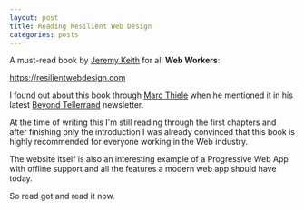 ```yaml
---
layout: post
title: Reading Resilient Web Design
categories: posts
---
```


A must-read book by [Jeremy Keith](https://adactio.com/) for all **Web Workers**:

<https://resilientwebdesign.com>

I found out about this book through [Marc Thiele](https://marcthiele.com/) when he mentioned it in his latest [Beyond Tellerrand](https://beyondtellerrand.com) newsletter.

At the time of writing this I'm still reading through the first chapters and after finishing only the introduction I was already convinced that this book is highly recommended for everyone working in the Web industry.

The website itself is also an interesting example of a Progressive Web App with offline support and all the features a modern web app should have today.

So read got and read it now.
